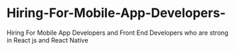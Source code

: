 # Hiring-For-Mobile-App-Developers-
Hiring For Mobile App Developers and Front End Developers who are strong in React js and React Native
